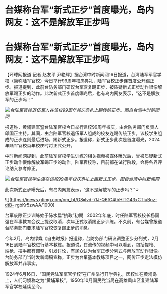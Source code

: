 # 台媒称台军“新式正步”首度曝光，岛内网友：这不是解放军正步吗

# 台媒称台军“新式正步”首度曝光，岛内网友：这不是解放军正步吗

【环球网报道 记者 赵友平
尹艳辉】据台湾中时新闻网16日报道，台湾陆军军官学校（简称陆军官校）今日举行99周年校庆典礼，陆军官校正步连首度公开踢正步。报道提到，此前台防务部门研议台军恢复踢正步，被质疑新式正步动作很像解放军踢正步的动作。此次新式正步首度曝光后，也有岛内网友表示，“这不是解放军的正步吗！”

![](https://inews.gtimg.com/om_bt/O0B4LqrrrZpfVRvi5AzqXMD9kVYaZBUDiD3TuhYOnm6XYAA/1000)_台陆军官校退伍军人在该校99周年校庆典礼上踢传统正步。图自台湾中时新闻网_

报道称，黄埔建军暨台陆军官校今日举行建校99周年校庆，由台防务部门负责人邱国正主持。其间，由台陆军官校退伍军人组成的校友连踢传统正步，该校学生组成的正步连则最后进场，踢新式正步。报道称，新式正步此次是首度曝光，2024年陆军官校百年校庆时将正式公开。

中时新闻网提到，此前陆军官校学生训练的相关视频被媒体曝光后，曾被质疑新式正步动作很像解放军踢正步的动作。陆军官校称，目前都在试行阶段，会将各界评论纳入参考修正。

![](https://inews.gtimg.com/om_bt/OkjC7RlXfE4JkMpYYkaQAcNLcROt8j8nM4XCnIO4R8l0kAA/1000)_台陆军官校学生连在该校99周年校庆典礼上踢新式正步。图自台湾中时新闻网_

此次新式正步曝光后，有岛内网友表示，“这不是解放军的正步吗？”↓

![](https://inews.gtimg.com/om_bt/O8oIvd-7IJ-Q6fC4tbHITG43xCTiuBqz-dtB-
rgbKr5zwAA/1000)

台军废除正步训练始于陈水扁“执政”初期，2002年年底，时任陆军官校校长杨国强在军事教育会议上提议取消，次年正式取消踢正步训练。不久前，有台媒曾报道台防务部门要求陆军官校恢复踢正步的消息。

今年2月，岛内绿媒《自由时报》报道称，台防务部门研议调整正步分列式，2月16日到陆军官校进行基本教练。报道说，在流传的视频中可以看到，包括提枪、端枪、摆手都有调整，引发讨论，有民众认为台军正步分列式与解放军动作很像。台防务部门当时发新闻稿宣称，正步为台军基本教练项目之一，网传正步走法模仿解放军并非事实。

1924年6月16日，“国民党陆军军官学校”在广州举行开学典礼，因校址在黄埔岛上，人们习惯称之为“黄埔军校”。1950年10月国民党当局在高雄凤山区复建陆军军官学校延续至今。

